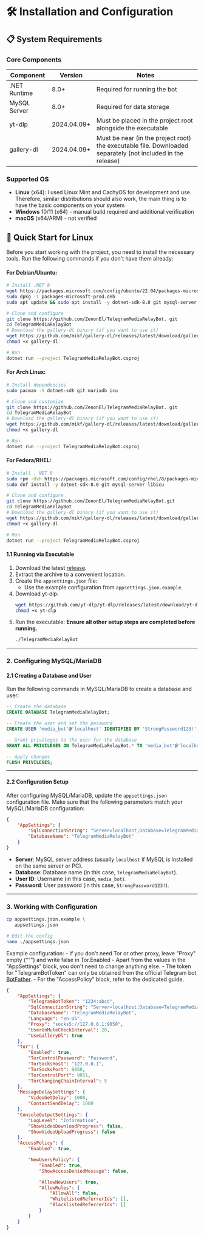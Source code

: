 # 🛠 Installation and Configuration

## 📋 System Requirements

### Core Components
| Component       | Version       | Notes                                  |
|-----------------|--------------|---------------------------------------------|
| .NET Runtime    | 8.0+         | Required for running the bot                    |
| MySQL Server    | 8.0+         | Required for data storage              |
| yt-dlp          | 2024.04.09+  | Must be placed in the project root alongside the executable |
| gallery-dl | 2024.04.09+ | Must be near (in the project root) the executable file. Downloaded separately (not included in the release)|

### Supported OS
- **Linux** (x64): I used Linux Mint and CachyOS for development and use. Therefore, similar distributions should also work, the main thing is to have the basic components on your system
- **Windows** 10/11 (x64) - manual build required and additional verification
- **macOS** (x64/ARM) - not verified

## 🚀 Quick Start for Linux

Before you start working with the project, you need to install the necessary tools. Run the following commands if you don't have them already:

#### For Debian/Ubuntu:
```bash 
# Install .NET 8
wget https://packages.microsoft.com/config/ubuntu/22.04/packages-microsoft-prod.deb
sudo dpkg -i packages-microsoft-prod.deb
sudo apt update && sudo apt install -y dotnet-sdk-8.0 git mysql-server libicu-dev

# Clone and configure
git clone https://github.com/ZenonEl/TelegramMediaRelayBot. git
cd TelegramMediaRelayBot
# Download the gallery-dl binary (if you want to use it)
wget https://github.com/mikf/gallery-dl/releases/latest/download/gallery-dl -O gallery-dl.bin
chmod +x gallery-dl

# Run
dotnet run --project TelegramMediaRelayBot.csproj
```

#### For Arch Linux:
```bash
# Install dependencies
sudo pacman -S dotnet-sdk git mariadb icu

# Clone and customize
git clone https://github.com/ZenonEl/TelegramMediaRelayBot. git
cd TelegramMediaRelayBot
# Download the gallery-dl binary (if you want to use it)
wget https://github.com/mikf/gallery-dl/releases/latest/download/gallery-dl -O gallery-dl.bin
chmod +x gallery-dl

# Run
dotnet run --project TelegramMediaRelayBot.csproj
```

#### For Fedora/RHEL:
```bash 
# Install . NET 8
sudo rpm -Uvh https://packages.microsoft.com/config/rhel/8/packages-microsoft-prod.rpm
sudo dnf install -y dotnet-sdk-8.0 git mysql-server libicu

# Clone and configure
git clone https://github.com/ZenonEl/TelegramMediaRelayBot.git
cd TelegramMediaRelayBot
# Download the gallery-dl binary (if you want to use it)
wget https://github.com/mikf/gallery-dl/releases/latest/download/gallery-dl -O gallery-dl.bin
chmod +x gallery-dl

# Run
dotnet run --project TelegramMediaRelayBot.csproj
```

#### 1.1 Running via Executable

1. Download the latest [release](https://github.com/ZenonEl/TelegramMediaRelayBot/releases/latest).
2. Extract the archive to a convenient location.
3. Create the `appsettings.json` file:
    - Use the example configuration from `appsettings.json.example`.
4. Download yt-dlp:
    ```bash
    wget https://github.com/yt-dlp/yt-dlp/releases/latest/download/yt-dlp -O yt-dlp
    chmod +x yt-dlp
    ```
5. Run the executable:
    **Ensure all other setup steps are completed before running.**
    ```bash
    ./TelegramMediaRelayBot
    ```

---

### **2. Configuring MySQL/MariaDB**

#### **2.1 Creating a Database and User**

Run the following commands in MySQL/MariaDB to create a database and user:

```sql
-- Create the database
CREATE DATABASE TelegramMediaRelayBot;

-- Create the user and set the password
CREATE USER 'media_bot'@'localhost' IDENTIFIED BY 'StrongPassword123!';

-- Grant privileges to the user for the database
GRANT ALL PRIVILEGES ON TelegramMediaRelayBot.* TO 'media_bot'@'localhost';

-- Apply changes
FLUSH PRIVILEGES;
```

---

#### **2.2 Configuration Setup**

After configuring MySQL/MariaDB, update the `appsettings.json` configuration file. Make sure that the following parameters match your MySQL/MariaDB configuration:

```json
{
    "AppSettings": {
        "SqlConnectionString": "Server=localhost;Database=TelegramMediaRelayBot;User ID=media_bot;Password=StrongPassword123!;",
        "DatabaseName": "TelegramMediaRelayBot"
    }
}
```

- **Server**: MySQL server address (usually `localhost` if MySQL is installed on the same server or PC).
- **Database**: Database name (in this case, `TelegramMediaRelayBot`).
- **User ID**: Username (in this case, `media_bot`).
- **Password**: User password (in this case, `StrongPassword123!`).

---

### 3. Working with Configuration
```bash
cp appsettings.json.example \
   appsettings.json

# Edit the config
nano ./appsettings.json
```

Example configuration:
    - If you don't need Tor or other proxy, leave "Proxy" empty (""") and write false in Tor.Enabled
    - Apart from the values in the "AppSettings" block, you don't need to change anything else.
    - The token for "TelegramBotToken" can only be obtained from the official Telegram bot [BotFather](https://t.me/BotFather).
    - For the "AccessPolicy" block, refer to the dedicated guide.

```json
{
    "AppSettings": {
        "TelegramBotToken": "1234:abcd",
        "SqlConnectionString": "Server=localhost;Database=TelegramMediaRelayBot;User ID=media_bot;Password=StrongPassword123!;",
        "DatabaseName": "TelegramMediaRelayBot",
        "Language": "en-US",
        "Proxy": "socks5://127.0.0.1:9050",
        "UserUnMuteCheckInterval": 20,
        "UseGalleryDl": true
    },
    "Tor": {
        "Enabled": true,
        "TorControlPassword": "Password",
        "TorSocksHost": "127.0.0.1",
        "TorSocksPort": 9050,
        "TorControlPort": 9051,
        "TorChangingChainInterval": 5
    },
    "MessageDelaySettings": {
        "VideoGetDelay": 1000,
        "ContactSendDelay": 1000
    },
    "ConsoleOutputSettings": {
        "LogLevel": "Information",
        "ShowVideoDownloadProgress": false,
        "ShowVideoUploadProgress": false
    },
    "AccessPolicy": {
        "Enabled": true,

        "NewUsersPolicy": {
            "Enabled": true,
            "ShowAccessDeniedMessage": false,

            "AllowNewUsers": true,
            "AllowRules": {
                "AllowAll": false,
                "WhitelistedReferrerIds": [],
                "BlacklistedReferrerIds": []
            }
        }
    }
}
```